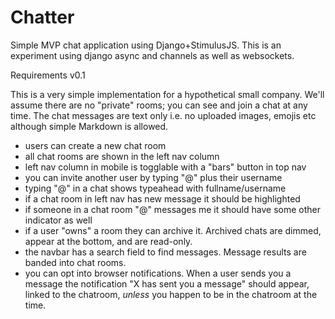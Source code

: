 # Chatter

Simple MVP chat application using Django+StimulusJS. This is an experiment using django async and channels as well as websockets.

Requirements v0.1

This is a very simple implementation for a hypothetical small company. We'll assume there are no "private" rooms; you can see and join a chat at any time. The chat messages are text only i.e. no uploaded images, emojis etc although simple Markdown is allowed.

- users can create a new chat room
- all chat rooms are shown in the left nav column
- left nav column in mobile is togglable with a "bars" button in top nav
- you can invite another user by typing "@" plus their username
- typing "@" in a chat shows typeahead with fullname/username
- if a chat room in left nav has new message it should be highlighted
- if someone in a chat room "@" messages me it should have some other indicator as well
- if a user "owns" a room they can archive it. Archived chats are dimmed, appear at the bottom, and are read-only.
- the navbar has a search field to find messages. Message results are banded into chat rooms.
- you can opt into browser notifications. When a user sends you a message the notification "X has sent you a message" should appear, linked to the chatroom, *unless* you happen to be in the chatroom at the time.
